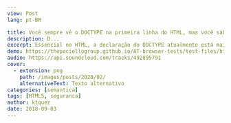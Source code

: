 ```yaml
---
view: Post
lang: pt-BR

title: Você sempre vê o DOCTYPE na primeira linha do HTML, mas você sabe o por quê?
description: D...
excerpt: Essencial no HTML, a declaração do DOCTYPE atualmente está mais curta e simples, porém nem sempre foi assim. Vamos saber mais sobre o seu papel no HTML e a sua importância nos tempos de hoje.
demo: https://thepaciellogroup.github.io/AT-browser-tests/test-files/hidden-att.html
audio: https://api.soundcloud.com/tracks/492895791
cover: 
  - extension: png
    path: /images/posts/2020/02/
    alternativeText: Texto alternativo
categories: [semantica]
tags: [HTML5, seguranca]
author: ktquez
date: 2018-09-03
---
```

